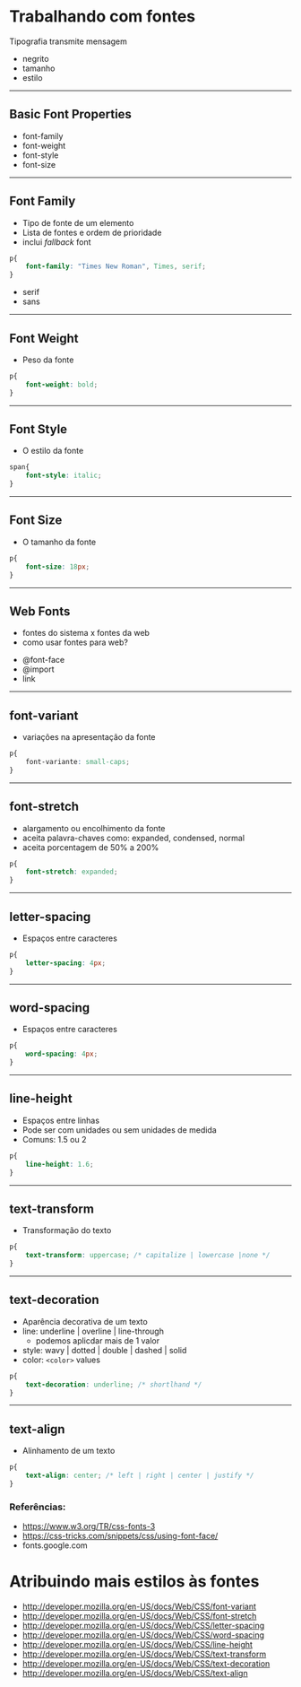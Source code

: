 # Trabalhando com fontes

Tipografia transmite mensagem

- negrito
- tamanho
- estilo

-----------------------------------------

## Basic Font Properties

* font-family
* font-weight
* font-style
* font-size

-----------------------------------------

## Font Family

* Tipo de fonte de um elemento
* Lista de fontes e ordem de prioridade
* inclui *fallback* font

```css
p{
    font-family: "Times New Roman", Times, serif;
}
```

- serif
- sans

-----------------------------------------

## Font Weight

* Peso da fonte

```css
p{
    font-weight: bold;
}
```

-----------------------------------------

## Font Style

* O estilo da fonte

```css
span{
    font-style: italic;
}
```
-----------------------------------------

## Font Size

* O tamanho da fonte
```css
p{
    font-size: 18px;
}
```

-----------------------------------------

## Web Fonts

- fontes do sistema x fontes da web
- como usar fontes para web?

* @font-face
* @import
* link

-----------------------------------------

## font-variant

* variações na apresentação da fonte

```css
p{
    font-variante: small-caps;
}
```

-----------------------------------------

## font-stretch

* alargamento ou encolhimento da fonte
* aceita palavra-chaves como: expanded, condensed, normal
* aceita porcentagem de 50% a 200%

```css
p{
    font-stretch: expanded;
}
```

-----------------------------------------

## letter-spacing

* Espaços entre caracteres

```css
p{
    letter-spacing: 4px;
}
```

-----------------------------------------

## word-spacing

* Espaços entre caracteres

```css
p{
    word-spacing: 4px;
}
```

-----------------------------------------

## line-height

* Espaços entre linhas
* Pode ser com unidades ou sem unidades de medida
* Comuns: 1.5 ou 2

```css
p{
    line-height: 1.6;
}
```

-----------------------------------------

## text-transform

* Transformação do texto

```css
p{
    text-transform: uppercase; /* capitalize | lowercase |none */
}
```

-----------------------------------------

## text-decoration

* Aparência decorativa de um texto
* line: underline | overline | line-through
    * podemos aplicdar mais de 1 valor
* style: wavy | dotted | double | dashed | solid
* color: `<color>` values

```css
p{
    text-decoration: underline; /* shortlhand */
}
```

-----------------------------------------

## text-align

* Alinhamento de um texto

```css
p{
    text-align: center; /* left | right | center | justify */
}
```

### Referências: 

- https://www.w3.org/TR/css-fonts-3
- https://css-tricks.com/snippets/css/using-font-face/
- fonts.google.com

# Atribuindo mais estilos às fontes

- http://developer.mozilla.org/en-US/docs/Web/CSS/font-variant
- http://developer.mozilla.org/en-US/docs/Web/CSS/font-stretch
- http://developer.mozilla.org/en-US/docs/Web/CSS/letter-spacing
- http://developer.mozilla.org/en-US/docs/Web/CSS/word-spacing
- http://developer.mozilla.org/en-US/docs/Web/CSS/line-height
- http://developer.mozilla.org/en-US/docs/Web/CSS/text-transform
- http://developer.mozilla.org/en-US/docs/Web/CSS/text-decoration
- http://developer.mozilla.org/en-US/docs/Web/CSS/text-align